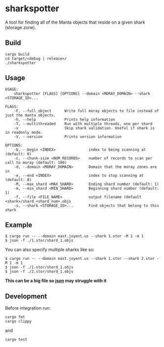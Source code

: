 # sharkspotter
A tool for finding all of the Manta objects that reside on a given shark (storage zone).


## Build
```
cargo build
cd target/<debug | release>/
./sharkspotter
```

## Usage
```
USAGE:
    sharkspotter [FLAGS] [OPTIONS] --domain <MORAY_DOMAIN> --shark <STORAGE_ID>...

FLAGS:
    -F, --full_object      Write full moray objects to file instead of just the manta objects.
    -h, --help             Prints help information
    -T, --multithreaded    Run with multiple threads, one per shard
    -x                     Skip shark validation. Useful if shark is in readonly mode.
    -V, --version          Prints version information

OPTIONS:
    -b, --begin <INDEX>               index to being scanning at (default: 0)
    -c, --chunk-size <NUM_RECORDS>    number of records to scan per call to moray (default: 100)
    -d, --domain <MORAY_DOMAIN>       Domain that the moray zones are in
    -e, --end <INDEX>                 index to stop scanning at (default: 0)
    -M, --max_shard <MAX_SHARD>       Ending shard number (default: 1)
    -m, --min_shard <MIN_SHARD>       Beginning shard number (default: 1)
    -f, --file <FILE_NAME>            output filename (default <shark>/shard_<shard_num>.objs
    -s, --shark <STORAGE_ID>...       Find objects that belong to this shark
```

## Example
```
$ cargo run -- --domain east.joyent.us --shark 1.stor -M 1 -m 1
$ json -f ./1.stor/shard_1.objs
```

You can also specify multiple sharks like so:
```
$ cargo run -- --domain east.joyent.us --shark 1.stor --shark 2.stor -M 1 -m 1
$ json -f ./1.stor/shard_1.objs
$ json -f ./2.stor/shard_1.objs
```

__This can be a big file so [json](https://github.com/trentm/json) may struggle with it__

## Development

Before integration run:
```
cargo fmt
cargo clippy
```

and 

```
cargo test
```
